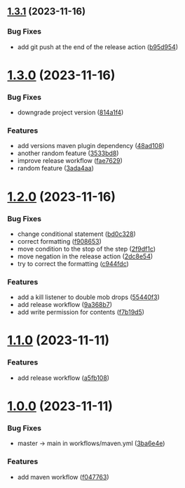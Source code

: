 ## [1.3.1](https://github.com/VoperAD/auto-update-testing/compare/v1.3.0...v1.3.1) (2023-11-16)


### Bug Fixes

* add git push at the end of the release action ([b95d954](https://github.com/VoperAD/auto-update-testing/commit/b95d95409eb5f49782f12e4c5df7d1ba9b0d7045))



# [1.3.0](https://github.com/VoperAD/auto-update-testing/compare/v1.2.0...v1.3.0) (2023-11-16)


### Bug Fixes

* downgrade project version ([814a1f4](https://github.com/VoperAD/auto-update-testing/commit/814a1f4927968b59e114b670a04e1a532153cb46))


### Features

* add versions maven plugin dependency ([48ad108](https://github.com/VoperAD/auto-update-testing/commit/48ad1089b3c16c6b2ab4c9f8297214cafc78fcd7))
* another random feature ([3533bd8](https://github.com/VoperAD/auto-update-testing/commit/3533bd864880edba3451314073757b1074442186))
* improve release workflow ([fae7629](https://github.com/VoperAD/auto-update-testing/commit/fae7629b814d4990c111432af28febcb1c6cef80))
* random feature ([3ada4aa](https://github.com/VoperAD/auto-update-testing/commit/3ada4aa501d900a64276d0d92b361335b514e6c0))



# [1.2.0](https://github.com/VoperAD/auto-update-testing/compare/v1.1.0...v1.2.0) (2023-11-16)


### Bug Fixes

* change conditional statement ([bd0c328](https://github.com/VoperAD/auto-update-testing/commit/bd0c3284a57e7409904b212be2ca7445c44f3990))
* correct formatting ([f908653](https://github.com/VoperAD/auto-update-testing/commit/f908653b1a503b6ee043755746cf67021a7a5161))
* move condition to the stop of the step ([2f9df1c](https://github.com/VoperAD/auto-update-testing/commit/2f9df1cbff28a632abc77e1232ed963c72f7884c))
* move negation in the release action ([2dc8e54](https://github.com/VoperAD/auto-update-testing/commit/2dc8e540b8e46859b249c944b397be9c8a832d28))
* try to correct the formatting ([c944fdc](https://github.com/VoperAD/auto-update-testing/commit/c944fdc3c1330730d01dc82a554b30b19ac52573))


### Features

* add a kill listener to double mob drops ([55440f3](https://github.com/VoperAD/auto-update-testing/commit/55440f3d2ff4e7eeb4b1159a8e5d1ccf3c02cc2a))
* add release workflow ([9a368b7](https://github.com/VoperAD/auto-update-testing/commit/9a368b72ca86a85af8ec2bdd3c6fd3987bdf115c))
* add write permission for contents ([f7b19d5](https://github.com/VoperAD/auto-update-testing/commit/f7b19d56d520c3a13df137a86937d42a6b016320))



# [1.1.0](https://github.com/VoperAD/auto-update-testing/compare/v1.0.0...v1.1.0) (2023-11-11)


### Features

* add release workflow ([a5fb108](https://github.com/VoperAD/auto-update-testing/commit/a5fb1083a6bccb327ed358536bae7e5a0d78f1a4))



# [1.0.0](https://github.com/VoperAD/auto-update-testing/compare/f047763b28b0deee16d2c0a0946b2f2339726b2b...v1.0.0) (2023-11-11)


### Bug Fixes

* master -> main in workflows/maven.yml ([3ba6e4e](https://github.com/VoperAD/auto-update-testing/commit/3ba6e4e159682b434412012f1e2b7fa72ee7de6d))


### Features

* add maven workflow ([f047763](https://github.com/VoperAD/auto-update-testing/commit/f047763b28b0deee16d2c0a0946b2f2339726b2b))



